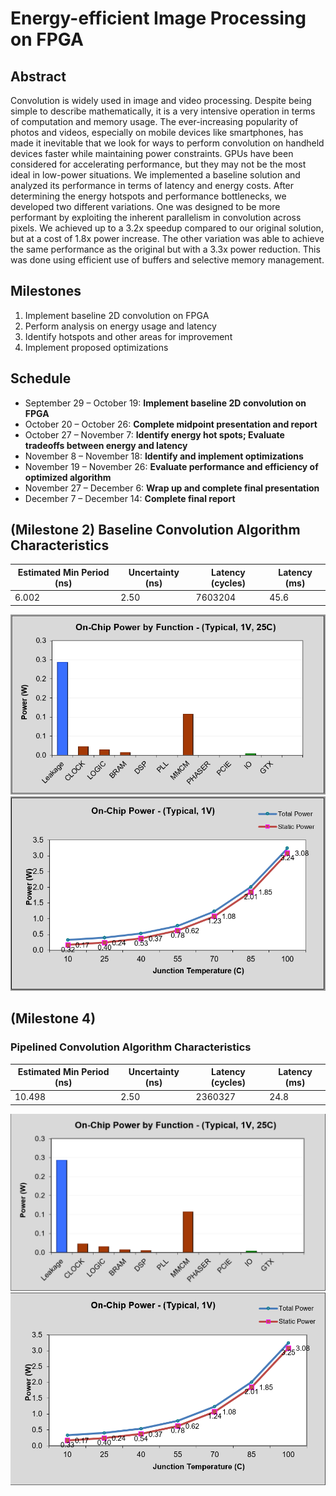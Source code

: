 # Energy-efficient Image Processing on FPGA

## Abstract
Convolution is widely used in image and video processing. Despite being simple to describe mathematically, it is a very intensive operation in terms of computation and memory usage. The ever-increasing popularity of photos and videos, especially on mobile devices like smartphones, has made it inevitable that we look for ways to perform convolution on handheld devices faster while maintaining power constraints. GPUs have been considered for accelerating performance, but they may not be the most ideal in low-power situations. We implemented a baseline solution and analyzed its performance in terms of latency and energy costs. After determining the energy hotspots and performance bottlenecks, we developed two different variations. One was designed to be more performant by exploiting the inherent parallelism in convolution across pixels. We achieved up to a 3.2x speedup compared to our original solution, but at a cost of 1.8x power increase. The other variation was able to achieve the same performance as the original but with a 3.3x power reduction. This was done using efficient use of buffers and selective memory management.

## Milestones 
1. Implement baseline 2D convolution on FPGA
2. Perform analysis on energy usage and latency
3. Identify hotspots and other areas for improvement
4. Implement proposed optimizations

## Schedule
* September 29 – October 19: **Implement baseline 2D convolution on FPGA**
* October 20 – October 26: **Complete midpoint presentation and report**
* October 27 – November 7: **Identify energy hot spots; Evaluate tradeoffs between energy and latency**
* November 8 – November 18: **Identify and implement optimizations**
* November 19 – November 26: **Evaluate performance and efficiency of optimized algorithm**
* November 27 – December 6: **Wrap up and complete final presentation**
* December 7 – December 14: **Complete final report**

## (Milestone 2) Baseline Convolution Algorithm Characteristics
|Estimated Min Period (ns)|Uncertainty (ns)|Latency (cycles)|Latency (ms)|
|---|---|---|---|
|6.002|2.50|7603204|45.6|

![alt text](https://github.com/sandybisaria/743castle/blob/master/baseline/onchippowerbyfunction.PNG)
![alt text](https://github.com/sandybisaria/743castle/blob/master/baseline/onchippowertypical.PNG)

## (Milestone 4)
### Pipelined Convolution Algorithm Characteristics
|Estimated Min Period (ns)|Uncertainty (ns)|Latency (cycles)|Latency (ms)|
|---|---|---|---|
|10.498|2.50|2360327|24.8|

![alt text](https://github.com/sandybisaria/743castle/blob/master/pipelined/onchippowerbyfunction.PNG)
![alt text](https://github.com/sandybisaria/743castle/blob/master/pipelined/onchippowertypical.PNG)